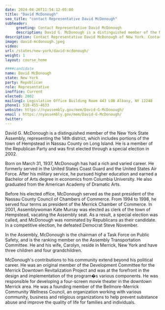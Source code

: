 ```yaml
---
date: 2024-04-26T11:54:12-05:00
title: "David McDonough"
seo_title: "contact Representative David McDonough"
subheader:
     greeting: Contact Representative David McDonough
     description: David G. McDonough is a distinguished member of the New York State Assembly, representing the 14th district, which includes portions of the town of Hempstead in Nassau County on Long Island. He is a member of the Republican Party and was first elected through a special election in 2002.
description: Contact Representative David McDonough of New York. Contact information for David McDonough includes email address, phone number, and mailing address.
image: david-mcdonough.jpeg
video:
url: /states/new-york/david-mcdonough/
weight: 1
layout: course_home

####candidate
name: David McDonough
state: New York
party: Republican
role: Representative
inoffice: Current
elected: 2002
mailing1: Legislative Office Building Room 443 LOB Albany, NY 12248
phone1: 518-455-4633
website: https://nyassembly.gov/mem/David-G-McDonough/
email : https://nyassembly.gov/mem/David-G-McDonough/
twitter:
---
```

David G. McDonough is a distinguished member of the New York State Assembly, representing the 14th district, which includes portions of the town of Hempstead in Nassau County on Long Island. He is a member of the Republican Party and was first elected through a special election in 2002.

Born on March 31, 1937, McDonough has had a rich and varied career. He formerly served in the United States Coast Guard and the United States Air Force. After his military service, he pursued higher education and earned a Bachelor of Arts degree in economics from Columbia University. He also graduated from the American Academy of Dramatic Arts.

Before his elected office, McDonough served as the past president of the Nassau County Council of Chambers of Commerce. From 1994 to 1998, he served four terms as president of the Merrick Chamber of Commerce. In 2001, Assemblywoman Kate Murray was elected as clerk of the town of Hempstead, vacating the Assembly seat. As a result, a special election was called, and McDonough was nominated by Republicans as their candidate. In a competitive election, he defeated Democrat Steve November.

In the Assembly, McDonough is the chairman of a Task Force on Public Safety, and is the ranking member on the Assembly Transportation Committee. He and his wife, Carolyn, reside in Merrick, New York and have three children and four grandchildren.

McDonough's contributions to his community extend beyond his political career. He was an original member of the Development Committee for the Merrick Downtown Revitalization Project and was at the forefront in the design and implementation of the program�s various components. He was responsible for developing a four-screen movie theater in the downtown Merrick area. He was a founding member of the Bellmore-Merrick Community Wellness Council, an organization working with various community, business and religious organizations to help prevent substance abuse and improve the quality of life for families and individuals.
